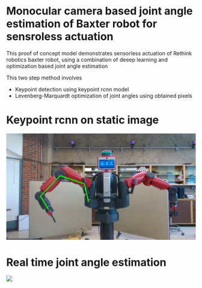 # Monocular camera based joint angle estimation of Baxter robot for sensroless actuation 


This proof of concept model demonstrates sensorless actuation of Rethink robotics baxter robot, using a combination of deeep learning and optimization based joint angle estimation

This two step method involves  
- Keypoint detection using keypoint rcnn model  
- Levenberg-Marquardt optimization of joint angles using obtained pixels  


# Keypoint rcnn on static image

![](test1_result.png)

# Real time joint angle estimation

![](joint_detection/cpp2_pkg/keypoint_rcnn_output_2.gif)
